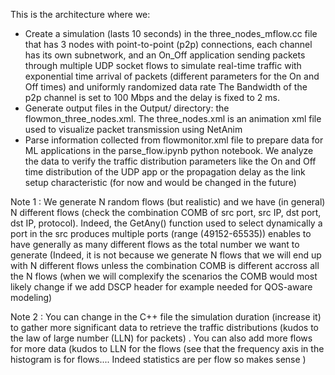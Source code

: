 This is the architecture where we:
- Create a simulation (lasts 10 seconds) in the three_nodes_mflow.cc file that has 3 nodes with point-to-point (p2p) connections, each channel has its own subnetwork, and an On_Off application sending packets through multiple UDP socket flows to simulate real-time traffic with exponential time arrival of packets (different parameters for the On and Off times) and uniformly randomized data rate
The Bandwidth of the p2p channel is set to 100 Mbps and the delay is fixed to 2 ms.
- Generate output files in the Output/ directory: the flowmon_three_nodes.xml.
The three_nodes.xml is an animation xml file used to visualize packet transmission using NetAnim
- Parse information collected from  flowmonitor.xml file to prepare data for ML applications in the parse_flow.ipynb python notebook. We analyze the data to verify the traffic distribution parameters like the On and Off time distribution of the UDP app or the propagation delay as the link setup characteristic (for now and would be changed in the future)

Note 1 : We generate N random flows (but realistic) and we have (in general) N different flows (check the combination COMB of src port, src IP, dst port, dst IP, protocol). Indeed, the GetAny() function used to select dynamically a port in the src produces multiple ports (range (49152-65535)) enables to have generally as many different flows as the total number we want to generate (Indeed, it is not because we generate N flows that we will end up with N different flows unless the combination COMB is different accross all the N flows (when we will complexify the scenarios the COMB would most likely change if we add DSCP header for example needed for QOS-aware modeling) 

Note 2 : You can change in the C++ file the simulation duration (increase it) to gather more significant data to retrieve the traffic distributions (kudos to the law of large number (LLN) for packets) . You can also add more flows for more data (kudos to LLN for the flows (see that the frequency axis in the histogram is for flows.... Indeed statistics are per flow so makes sense )
